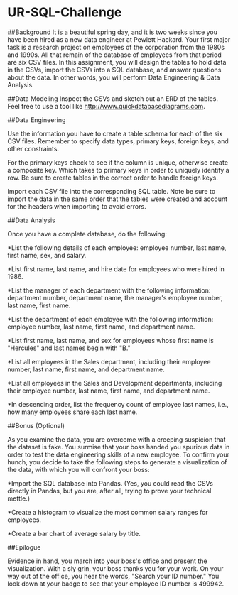 # UR-SQL-Challenge

##Background
It is a beautiful spring day, and it is two weeks since you have been hired as a new data engineer at Pewlett Hackard. Your first major task is a research project on employees of the corporation from the 1980s and 1990s. All that remain of the database of employees from that period are six CSV files.
In this assignment, you will design the tables to hold data in the CSVs, import the CSVs into a SQL database, and answer questions about the data. In other words, you will perform Data Engineering & Data Analysis.


##Data Modeling
Inspect the CSVs and sketch out an ERD of the tables. Feel free to use a tool like http://www.quickdatabasediagrams.com.


##Data Engineering

Use the information you have to create a table schema for each of the six CSV files. Remember to specify data types, primary keys, foreign keys, and other constraints.

For the primary keys check to see if the column is unique, otherwise create a composite key. Which takes to primary keys in order to uniquely identify a row.
Be sure to create tables in the correct order to handle foreign keys.

Import each CSV file into the corresponding SQL table. Note be sure to import the data in the same order that the tables were created and account for the headers when importing to avoid errors.


##Data Analysis

Once you have a complete database, do the following:


*List the following details of each employee: employee number, last name, first name, sex, and salary.

*List first name, last name, and hire date for employees who were hired in 1986.

*List the manager of each department with the following information: department number, department name, the manager's employee number, last name, first name.

*List the department of each employee with the following information: employee number, last name, first name, and department name.

*List first name, last name, and sex for employees whose first name is "Hercules" and last names begin with "B."

*List all employees in the Sales department, including their employee number, last name, first name, and department name.

*List all employees in the Sales and Development departments, including their employee number, last name, first name, and department name.

*In descending order, list the frequency count of employee last names, i.e., how many employees share each last name.


##Bonus (Optional)

As you examine the data, you are overcome with a creeping suspicion that the dataset is fake. You surmise that your boss handed you spurious data in order to test the data engineering skills of a new employee. To confirm your hunch, you decide to take the following steps to generate a visualization of the data, with which you will confront your boss:

*Import the SQL database into Pandas. (Yes, you could read the CSVs directly in Pandas, but you are, after all, trying to prove your technical mettle.)

*Create a histogram to visualize the most common salary ranges for employees.

*Create a bar chart of average salary by title.


##Epilogue

Evidence in hand, you march into your boss's office and present the visualization. With a sly grin, your boss thanks you for your work. On your way out of the office, you hear the words, "Search your ID number." You look down at your badge to see that your employee ID number is 499942.
